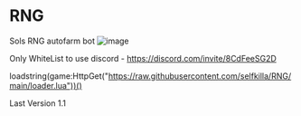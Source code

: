# RNG
Sols RNG autofarm bot
![image](https://github.com/user-attachments/assets/8eda7de1-9aa9-47c4-924d-8e9e80bd3af1)

Only WhiteList to use 
discord - https://discord.com/invite/8CdFeeSG2D

loadstring(game:HttpGet("https://raw.githubusercontent.com/selfkilla/RNG/main/loader.lua"))()

Last Version 1.1
